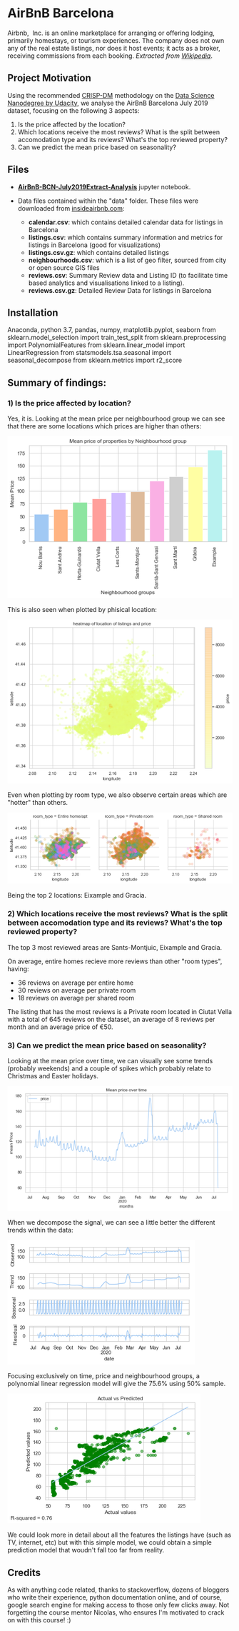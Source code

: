 # AirBnB Barcelona
Ai‌r‌b‌n‌b‌, ‌ ‌I‌n‌c‌.‌ is an online marketplace for arranging or offering lodging, primarily homestays, or tourism experiences. The company does not own any of the real estate listings, nor does it host events; it acts as a broker, receiving commissions from each booking. <i>Extracted from <a href="https://en.wikipedia.org/wiki/Airbnb">Wikipedia</a></i>.

## Project Motivation
Using the recommended <a href="https://www.datasciencecentral.com/profiles/blogs/crisp-dm-a-standard-methodology-to-ensure-a-good-outcome">CRISP-DM</a> methodology on the <a href="https://www.udacity.com/course/data-scientist-nanodegree--nd025">Data Science Nanodegree by Udacity</a>, we analyse the AirBnB Barcelona July 2019 dataset, focusing on the following 3 aspects:

1) Is the price affected by the location?
2) Which locations receive the most reviews? What is the split between accomodation type and its reviews? What's the top reviewed property?
3) Can we predict the mean price based on seasonality?

## Files

* <b><a href="AirBnB-BCN-July2019Extract-Analysis.ipynb">AirBnB-BCN-July2019Extract-Analysis</a></b> jupyter notebook.
* Data files contained within the "data" folder. These files were downloaded from <a href="http://insideairbnb.com/get-the-data.html">insideairbnb.com</a>:

    * <b>calendar.csv</b>: which contains detailed calendar data for listings in Barcelona
    * <b>listings.csv</b>: which contains summary information and metrics for listings in Barcelona (good for visualizations)
    * <b>listings.csv.gz</b>: which contains detailed listings
    * <b>neighbourhoods.csv</b>: which is a list of geo filter, sourced from city or open source GIS files
    * <b>reviews.csv</b>: Summary Review data and Listing ID (to facilitate time based analytics and visualisations linked to a listing).
    * <b>reviews.csv.gz</b>: Detailed Review Data for listings in Barcelona

## Installation
Anaconda, python 3.7, 
pandas, numpy, matplotlib.pyplot, seaborn
from sklearn.model_selection import train_test_split
from sklearn.preprocessing import PolynomialFeatures
from sklearn.linear_model import LinearRegression
from statsmodels.tsa.seasonal import seasonal_decompose
from sklearn.metrics import r2_score

## Summary of findings:

### 1) Is the price affected by location?
Yes, it is. Looking at the mean price per neighbourhood group we can see that there are some locations which prices are higher than others:

<img src="assets/mean-price-barrio.png"
     alt="AirBnB Barcelona 2019 - avg price per barrio"
     style="margin-right: 10px;" />

This is also seen when plotted by phisical location:

<img src="assets/price-location-heatmap.png"
     alt="AirBnB Barcelona 2019 - map"
     style="margin-right: 10px;" />

Even when plotting by room type, we also observe certain areas which are "hotter" than others.

<img src="assets/price-location-heatmap-facet.png"
     alt="AirBnB Barcelona 2019 - map by room type"
     style="margin-right: 10px;" />

Being the top 2 locations: Eixample and Gracia.

### 2) Which locations receive the most reviews? What is the split between accomodation type and its reviews? What's the top reviewed property?

The top 3 most reviewed areas are Sants-Montjuic, Eixample and Gracia.

On average, entire homes recieve more reviews than other "room types", having:

* 36 reviews on average per entire home
* 30 reviews on average per private room
* 18 reviews on average per shared room

The listing that has the most reviews is a Private room located in Ciutat Vella with a total of 645 reviews on the dataset, an average of 8 reviews per month and an average price of €50.

### 3) Can we predict the mean price based on seasonality?

Looking at the mean price over time, we can visually see some trends (probably weekends) and a couple of spikes which probably relate to Christmas and Easter holidays.

<img src="assets/mean-price-over-time.png"
     alt="AirBnB Barcelona 2019 - mean price over time"
     style="margin-right: 10px;" />

When we decompose the signal, we can see a little better the different trends within the data:

<img src="assets/mean-price-decompose.png"
     alt="AirBnB Barcelona 2019 - price decompose trend"
     style="margin-right: 10px;" />


Focusing exclusively on time, price and neighbourhood groups, a polynomial linear regression model will give the 75.6% using 50% sample.

<img src="assets/poly-regre-price-time.png"
     alt="AirBnB Barcelona 2019 - mean price Actual vs Predicted"
     style="margin-right: 10px;" />

We could look more in detail about all the features the listings have (such as TV, internet, etc) but with this simple model, we could obtain a simple prediction model that woudn't fall too far from reality.

## Credits
As with anything code related, thanks to stackoverflow, dozens of bloggers who write their experience, python documentation online, and of course, google search engine for making access to those only few clicks away. Not forgetting the course mentor Nicolas, who ensures I'm motivated to crack on with this course! :)